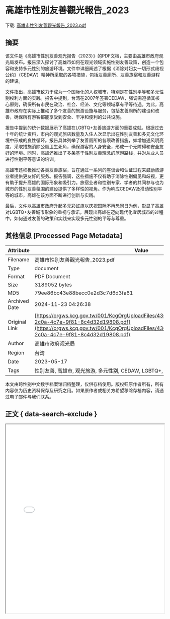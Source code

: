 # 高雄市性別友善觀光報告_2023

<!-- tcd_download_link -->
下载: [高雄市性別友善觀光報告_2023.pdf](高雄市性別友善觀光報告_2023.pdf)
<!-- tcd_download_link_end -->

## 摘要

<!-- tcd_abstract -->
该文件是《高雄市性别友善观光报告（2023）》的PDF文档，主要由高雄市政府观光局发布。报告深入探讨了高雄市如何在观光领域实施性别友善政策，创造一个包容和支持多元性别的旅游环境。文件中详细阐述了根据《消除对妇女一切形式歧视公约》（CEDAW）精神所采取的各项措施，包括友善廁所、友善旅宿和友善游程的建设。 

文件指出，高雄市致力于成为一个国际化的人权城市，特别是在性别平等和多元性别权利方面的实践。报告中提到，台湾在2007年签署CEDAW，强调需遵循其核心原则，确保所有市民在政治、社会、经济、文化等领域享有平等待遇。为此，高雄市政府在实际上推动了多个友善的旅游设施与服务，包括友善厕所的建设和改善，确保所有游客都能享受到安全、干净和便利的公共设施。 

报告中提到的统计数据展示了高雄在LGBTQ+友善旅游方面的重要成就。根据过去十年的统计资料，市内的观光旅店数量及入住人次显示出在性别友善和多元文化环境中形成的良性循环。报告具体列举了友善厕所的各项改善措施，如增加通风明亮度，采取措施消除公厕卫生死角，确保游客的人身安全，形成一个无障碍和安全友好的环境。同时，高雄还推出了多条基于性别友善理念的旅游路线，并对从业人员进行性别平等意识的培训。

高雄市还积极推动各类友善旅宿，旨在通过一系列的座谈会和认证过程来鼓励旅游业者提供更友好的服务。报告强调，这些措施不仅有助于消除性别偏见和歧视，更有助于提升高雄的国际形象和吸引力。旅宿业者和性别专家、学者的共同参与也为城市的性别友善氛围的建设提供了多样性的视角。作为响应CEDAW及推动性别平等的城市，高雄在该方面不断进行创新与实践。

最后，文件以高雄市政府升起多元彩虹旗以庆祝国际不再恐同日为例，彰显了高雄对LGBTQ+友善城市形象的重视与承诺，展现出高雄在迈向现代化宜居城市的过程中，如何通过友善的政策和实践来实现多元性别的平等与尊重。

<!-- tcd_abstract_end -->

## 其他信息 [Processed Page Metadata]

| Attribute       | Value                                  |
|-----------------|----------------------------------------|
| Filename        | 高雄市性別友善觀光報告_2023.pdf                             |
| Type            | document                                 |
| Format          | PDF Document                               |
| Size            | 3189052 bytes                           |
| MD5             | 79ee86bc43e88becc0e2d3c7d6d3fa61                                  |
| Archived Date   | 2024-11-23 04:26:38                             |
| Original Link   | [https://orgws.kcg.gov.tw/001/KcgOrgUploadFiles/436/relfile/75410/62023/da100836-2c0a-4c7e-9f81-8c4d32d19808.pdf](https://orgws.kcg.gov.tw/001/KcgOrgUploadFiles/436/relfile/75410/62023/da100836-2c0a-4c7e-9f81-8c4d32d19808.pdf)                         |
| Author          | 高雄市政府观光局                               |
| Region          | 台湾                               |
| Date            | 2023-05-17                                 |
| Tags            | 性别友善, 高雄市, 观光旅游, 多元性别, CEDAW, LGBTQ+, 友善厕所, 友善旅宿, 性别平等                                 |

本文由跨性别中文数字档案馆归档整理，仅供存档使用。版权归原作者所有，所有内容仅为历史资料保存及研究之用。如果原作者或相关方希望移除存档内容，请通过电子邮件与我们联系。

## 正文 { data-search-exclude }

<!-- tcd_main_text -->
<iframe src="../高雄市性別友善觀光報告_2023.pdf" width="100%" height="600px">
    <p>无法显示PDF，请下载查看。</p>
</iframe>
<!-- tcd_main_text_end -->

